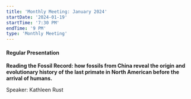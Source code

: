 ```yaml
---
title: 'Monthly Meeting: January 2024'
startDate: '2024-01-19'
startTime: '7:30 PM'
endTime: '9 PM'
type: 'Monthly Meeting'
---
```


#### Regular Presentation

**Reading the Fossil Record: how fossils from China reveal the origin and
evolutionary history of the last primate in North American before the arrival of humans.**

Speaker: Kathleen Rust
